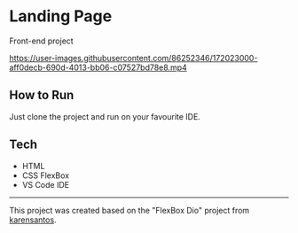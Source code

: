 <h1>Landing Page</h1>
<p>Front-end project<br>

https://user-images.githubusercontent.com/86252346/172023000-aff0decb-690d-4013-bb06-c07527bd78e8.mp4

<h2>How to Run</h2>
<p>Just clone the project and run on your favourite IDE.<br>
        
<h2>Tech</h2>

<ul>
    <li>HTML</li>
    <li>CSS FlexBox</li>
    <li>VS Code IDE</li>
</ul>

------------

This project was created based on the "FlexBox Dio" project from [karensantos](https://gitlab.com/karensantos).
